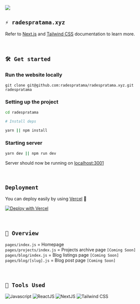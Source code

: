 <img align="center" src="https://github.com/radespratama/radespratama.xyz/blob/main/public/static/images/Banner.jpg?raw=true" />

<br />

## `⚡ radespratama.xyz`

Refer to [Next.js](https://nextjs.org/docs/) and [Tailwind CSS](https://tailwindcss.com/) documentation to learn more.

<br />

## `🛠 Get started`

### Run the website locally

```
git clone git@github.com:radespratama/radespratama.xyz.git radespratama
```

### Setting up the project

```bash
cd radespratama

# Install deps

yarn || npm install
```

### Starting server

```bash
yarn dev || npm run dev
```

Server should now be running on [localhost:3001](https://localhost:3001)

<br />

## `Deployment`
You can deploy easily by using [Vercel](https://vercel.com/) 🎉  
  
[![Deploy with Vercel](https://vercel.com/button)](https://vercel.com/new/git/external?repository-url=https%3A%2F%2Fgithub.com%2Fradespratama%2Fradespratama.xyz)

<br/>

## `📌 Overview`
`pages/index.js` = Homepage  
`pages/projects/index.js` = Projects archive page `[Coming Soon]`  
`pages/blog/index.js` = Blog listings page `[Coming Soon]`  
`pages/blog/[slug].js` = Blog post page  `[Coming Soon]`

<br/>

## `🔧 Tools Used`

![Javascript](https://img.shields.io/badge/Javascript-F7DF1E?style=for-the-badge&logo=Javascript&logoColor=black)
![ReactJS](https://img.shields.io/badge/ReactJs-1F2937?style=for-the-badge&logo=react&logoColor=white)
![NextJS](https://img.shields.io/badge/NextJs-1F2937?style=for-the-badge&logo=next.js&logoColor=white)
![Tailwind CSS](https://img.shields.io/badge/tAILWINDCSS-352DAC?style=for-the-badge&logo=tailwindcss&logoColor=white)

<br/>